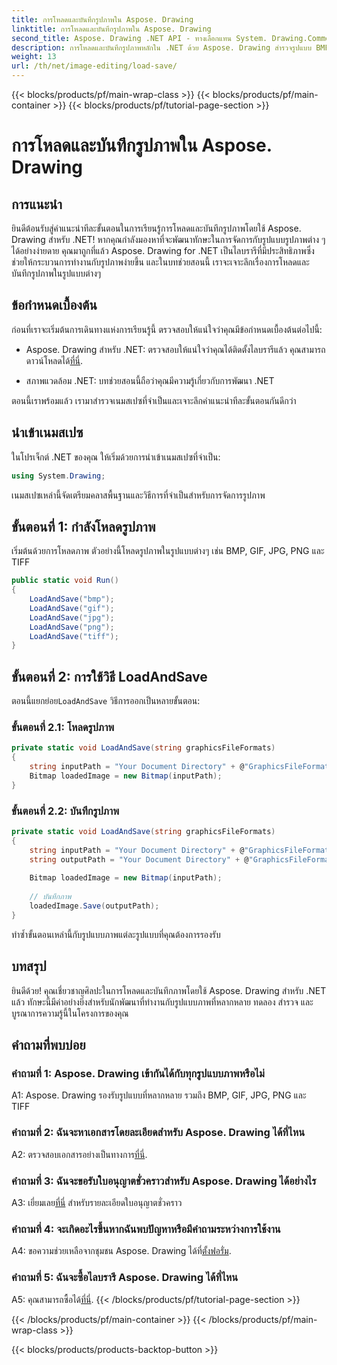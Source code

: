 ```yaml
---
title: การโหลดและบันทึกรูปภาพใน Aspose. Drawing
linktitle: การโหลดและบันทึกรูปภาพใน Aspose. Drawing
second_title: Aspose. Drawing .NET API - ทางเลือกแทน System. Drawing.Common
description: การโหลดและบันทึกรูปภาพหลักใน .NET ด้วย Aspose. Drawing สำรวจรูปแบบ BMP, GIF, JPG, PNG, TIFF ได้อย่างง่ายดาย
weight: 13
url: /th/net/image-editing/load-save/
---
```


{{< blocks/products/pf/main-wrap-class >}}
{{< blocks/products/pf/main-container >}}
{{< blocks/products/pf/tutorial-page-section >}}

# การโหลดและบันทึกรูปภาพใน Aspose. Drawing

## การแนะนำ

ยินดีต้อนรับสู่คำแนะนำทีละขั้นตอนในการเรียนรู้การโหลดและบันทึกรูปภาพโดยใช้ Aspose. Drawing สำหรับ .NET! หากคุณกำลังมองหาที่จะพัฒนาทักษะในการจัดการกับรูปแบบรูปภาพต่าง ๆ ได้อย่างง่ายดาย คุณมาถูกที่แล้ว Aspose. Drawing for .NET เป็นไลบรารีที่มีประสิทธิภาพซึ่งช่วยให้กระบวนการทำงานกับรูปภาพง่ายขึ้น และในบทช่วยสอนนี้ เราจะเจาะลึกเรื่องการโหลดและบันทึกรูปภาพในรูปแบบต่างๆ

## ข้อกำหนดเบื้องต้น

ก่อนที่เราจะเริ่มต้นการเดินทางแห่งการเรียนรู้นี้ ตรวจสอบให้แน่ใจว่าคุณมีข้อกำหนดเบื้องต้นต่อไปนี้:

-  Aspose. Drawing สำหรับ .NET: ตรวจสอบให้แน่ใจว่าคุณได้ติดตั้งไลบรารีแล้ว คุณสามารถดาวน์โหลดได้[ที่นี่](https://releases.aspose.com/drawing/net/).

- สภาพแวดล้อม .NET: บทช่วยสอนนี้ถือว่าคุณมีความรู้เกี่ยวกับการพัฒนา .NET

ตอนนี้เราพร้อมแล้ว เรามาสำรวจเนมสเปซที่จำเป็นและเจาะลึกคำแนะนำทีละขั้นตอนกันดีกว่า

## นำเข้าเนมสเปซ

ในโปรเจ็กต์ .NET ของคุณ ให้เริ่มด้วยการนำเข้าเนมสเปซที่จำเป็น:

```csharp
using System.Drawing;
```

เนมสเปซเหล่านี้จัดเตรียมคลาสพื้นฐานและวิธีการที่จำเป็นสำหรับการจัดการรูปภาพ

## ขั้นตอนที่ 1: กำลังโหลดรูปภาพ

เริ่มต้นด้วยการโหลดภาพ ตัวอย่างนี้โหลดรูปภาพในรูปแบบต่างๆ เช่น BMP, GIF, JPG, PNG และ TIFF

```csharp
public static void Run()
{
    LoadAndSave("bmp");
    LoadAndSave("gif");
    LoadAndSave("jpg");
    LoadAndSave("png");
    LoadAndSave("tiff");
}
```

## ขั้นตอนที่ 2: การใช้วิธี LoadAndSave

 ตอนนี้แยกย่อย`LoadAndSave` วิธีการออกเป็นหลายขั้นตอน:

### ขั้นตอนที่ 2.1: โหลดรูปภาพ

```csharp
private static void LoadAndSave(string graphicsFileFormats)
{
    string inputPath = "Your Document Directory" + @"GraphicsFileFormats\image." + graphicsFileFormats;
    Bitmap loadedImage = new Bitmap(inputPath);
}
```

### ขั้นตอนที่ 2.2: บันทึกรูปภาพ

```csharp
private static void LoadAndSave(string graphicsFileFormats)
{
    string inputPath = "Your Document Directory" + @"GraphicsFileFormats\image." + graphicsFileFormats;
    string outputPath = "Your Document Directory" + @"GraphicsFileFormats\image_out." + graphicsFileFormats;
    
    Bitmap loadedImage = new Bitmap(inputPath);
    
    // บันทึกภาพ
    loadedImage.Save(outputPath);
}
```

ทำซ้ำขั้นตอนเหล่านี้กับรูปแบบภาพแต่ละรูปแบบที่คุณต้องการรองรับ

## บทสรุป

ยินดีด้วย! คุณเชี่ยวชาญศิลปะในการโหลดและบันทึกภาพโดยใช้ Aspose. Drawing สำหรับ .NET แล้ว ทักษะนี้มีค่าอย่างยิ่งสำหรับนักพัฒนาที่ทำงานกับรูปแบบภาพที่หลากหลาย ทดลอง สำรวจ และบูรณาการความรู้นี้ในโครงการของคุณ

## คำถามที่พบบ่อย

### คำถามที่ 1: Aspose. Drawing เข้ากันได้กับทุกรูปแบบภาพหรือไม่

A1: Aspose. Drawing รองรับรูปแบบที่หลากหลาย รวมถึง BMP, GIF, JPG, PNG และ TIFF

### คำถามที่ 2: ฉันจะหาเอกสารโดยละเอียดสำหรับ Aspose. Drawing ได้ที่ไหน

A2: ตรวจสอบเอกสารอย่างเป็นทางการ[ที่นี่](https://reference.aspose.com/drawing/net/).

### คำถามที่ 3: ฉันจะขอรับใบอนุญาตชั่วคราวสำหรับ Aspose. Drawing ได้อย่างไร

 A3: เยี่ยมเลย[ที่นี่](https://purchase.aspose.com/temporary-license/) สำหรับรายละเอียดใบอนุญาตชั่วคราว

### คำถามที่ 4: จะเกิดอะไรขึ้นหากฉันพบปัญหาหรือมีคำถามระหว่างการใช้งาน

 A4: ขอความช่วยเหลือจากชุมชน Aspose. Drawing ได้ที่[ตั้งฟอรั่ม](https://forum.aspose.com/c/diagram/17).

### คำถามที่ 5: ฉันจะซื้อไลบรารี Aspose. Drawing ได้ที่ไหน

 A5: คุณสามารถซื้อได้[ที่นี่](https://purchase.aspose.com/buy).
{{< /blocks/products/pf/tutorial-page-section >}}

{{< /blocks/products/pf/main-container >}}
{{< /blocks/products/pf/main-wrap-class >}}

{{< blocks/products/products-backtop-button >}}
